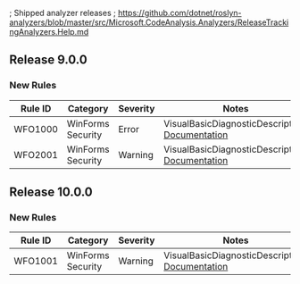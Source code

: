 ﻿; Shipped analyzer releases
; https://github.com/dotnet/roslyn-analyzers/blob/master/src/Microsoft.CodeAnalysis.Analyzers/ReleaseTrackingAnalyzers.Help.md

## Release 9.0.0

### New Rules
Rule ID | Category | Severity | Notes
--------|----------|----------|-------
WFO1000 | WinForms Security | Error | VisualBasicDiagnosticDescriptors, [Documentation](https://learn.microsoft.com/dotnet/desktop/winforms/compiler-messages/wfo1000)
WFO2001 | WinForms Security | Warning | VisualBasicDiagnosticDescriptors, [Documentation](https://learn.microsoft.com/dotnet/desktop/winforms/compiler-messages/wfo2001)

## Release 10.0.0

### New Rules

Rule ID | Category | Severity | Notes
--------|----------|----------|-------
WFO1001 | WinForms Security | Warning | VisualBasicDiagnosticDescriptors, [Documentation](https://github.com/dotnet/winforms/blob/main/docs/analyzers/WinFormsCSharpAnalyzers.Help.md#implementitypeddataobject)